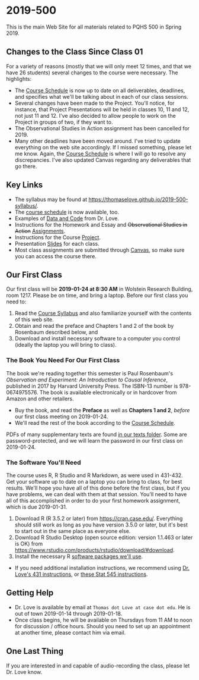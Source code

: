 # 2019-500

This is the main Web Site for all materials related to PQHS 500 in Spring 2019. 

## Changes to the Class Since Class 01

For a variety of reasons (mostly that we will only meet 12 times, and that we have 26 students) several changes to the course were necessary. The highlights:

- The [Course Schedule](https://github.com/THOMASELOVE/2019-500/blob/master/SCHEDULE.md) is now up to date on all deliverables, deadlines, and specifies what we'll be talking about in each of our class sessions.
- Several changes have been made to the Project. You'll notice, for instance, that Project Presentations will be held in classes 10, 11 and 12, not just 11 and 12. I've also decided to allow people to work on the Project in groups of two, if they want to.
- The Observational Studies in Action assignment has been cancelled for 2019.
- Many other deadlines have been moved around. I've tried to update everything on the web site accordingly. If I missed something, please let me know. Again, the [Course Schedule](https://github.com/THOMASELOVE/2019-500/blob/master/SCHEDULE.md) is where I will go to resolve any discrepancies. I've also updated Canvas regarding any deliverables that go there.

## Key Links

- The syllabus may be found at https://thomaselove.github.io/2019-500-syllabus/.
- The [course schedule](https://github.com/THOMASELOVE/2019-500/blob/master/SCHEDULE.md) is now available, too. 
- Examples of [Data and Code](https://github.com/THOMASELOVE/2019-500/tree/master/data-and-code) from Dr. Love.
- Instructions for the Homework and Essay and ~~Observational Studies in Action~~ [Assignments](https://github.com/THOMASELOVE/2019-500/tree/master/assignments).
- Instructions for the Course [Project](https://github.com/THOMASELOVE/2019-500/tree/master/projects).
- Presentation [Slides](https://github.com/THOMASELOVE/2019-500/tree/master/slides) for each class. 
- Most class assignments are submitted through [Canvas](https://canvas.case.edu), so make sure you can access the course there.

## Our First Class

Our first class will be **2019-01-24 at 8:30 AM** in Wolstein Research Building, room 1217. Please be on time, and bring a laptop. Before our first class you need to:

1. Read the [Course Syllabus](https://thomaselove.github.io/2019-500-syllabus/) and also familiarize yourself with the contents of this web site.
2. Obtain and read the preface and Chapters 1 and 2 of the book by Rosenbaum described below, and
3. Download and install necessary software to a computer you control (ideally the laptop you will bring to class).

### The Book You Need For Our First Class

The book we're reading together this semester is Paul Rosenbaum's *Observation and Experiment: An Introduction to Causal Inference*, published in 2017 by Harvard University Press. The ISBN-13 number is 978-0674975576. The book is available electronically or in hardcover from Amazon and other retailers.

- Buy the book, and read the **Preface** as well as **Chapters 1 and 2**, *before* our first class meeting on 2019-01-24.
- We'll read the rest of the book according to the [Course Schedule](https://github.com/THOMASELOVE/2019-500/blob/master/SCHEDULE.md).

PDFs of many supplementary texts are found [in our texts folder](https://github.com/THOMASELOVE/2019-500/tree/master/texts). Some are password-protected, and we will learn the password in our first class on 2019-01-24.

### The Software You'll Need

The course uses R, R Studio and R Markdown, as were used in 431-432. Get your software up to date on a laptop you can bring to class, for best results. We'll hope you have all of this done before the first class, but if you have problems, we can deal with them at that session. You'll need to have all of this accomplished in order to do your first homework assignment, which is due 2019-01-31.

1. Download R (R 3.5.2 or later) from https://cran.case.edu/. Everything should still work as long as you have version 3.5.0 or later, but it's best to start out in the same place as everyone else.
2. Download R Studio Desktop (open source edition: version 1.1.463 or later is OK) from https://www.rstudio.com/products/rstudio/download/#download.
3. Install the necessary R [software packages we'll use](https://github.com/THOMASELOVE/2019-500/blob/master/PACKAGES.md).

- If you need additional installation instructions, we recommend using [Dr. Love's 431 instructions](https://github.com/THOMASELOVE/431-2018/tree/master/software), or [these Stat 545 instructions](https://stat545.com/block000_r-rstudio-install.html).

## Getting Help

- Dr. Love is available by email at `Thomas dot Love at case dot edu`. He is out of town 2019-01-14 through 2019-01-18.
- Once class begins, he will be available on Thursdays from 11 AM to noon for discussion / office hours. Should you need to set up an appointment at another time, please contact him via email.

## One Last Thing

If you are interested in and capable of audio-recording the class, please let Dr. Love know.
